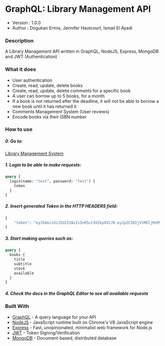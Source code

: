 # GraphQL: Library Management API

- Version : 1.0.0
- Author : Dogukan Ermis, Jennifer Hautcourt, Ismail El Ayadi

### Description

A Library Management API written in GraphQL, NodeJS, Express, MongoDB and JWT (Authentication)

### What it does

- User authentication
- Create, read, update, delete books
- Create, read, update, delete comments for a specific book
- A user can borrow up to 5 books, for a month
- If a book is not returned after the deadline, it will not be able to borrow a new book until it has returned it
- Comments Management System (User reviews)
- Encode books via their ISBN number

### How to use

##### 0. Go to:

[Library Management System](https://libraryql.glitch.me/graphql)

##### 1. Login to be able to make requests:

```graphql
query {
  login(name: "test", password: "test") {
    token
  }
}
```

##### 2. Insert generated Token in the HTTP HEADERS field:

```graphql
{
	"token": "eyJhbGciOiJIUzI1NiIsInR5cCI6IkpXVCJ9.eyJpZCI6IjVlMDljMzM5M2MxNjBlMWIzYWNjYzZlMyIsImlhdCI6MTU3ODA0MjIzNywiZXhwIjoxNTc4MTYyMjM3fQ.VKK1VmvCah7kHIlMVOMx7Ea6WV_nLsKh--04H2GICXU"
}
```

##### 3. Start making queries such as:

```graphql
query {
  books {
    title
    subtitle
    stock
    available
  }
}
```

##### 4. Check the docs in the GraphQL Editor to see all available requests

### Built With

- [GraphQL](https://graphql.org/) - A query language for your API
- [NodeJS](https://nodejs.org/en/) - JavaScript runtime built on Chrome's V8 JavaScript engine
- [Express](https://expressjs.com/) - Fast, unopinionated, minimalist web framework for Node.js
- [JWT](https://jwt.io/) - Token Signing/Verification
- [MongoDB](https://www.mongodb.com/) - Document-based, distributed database
